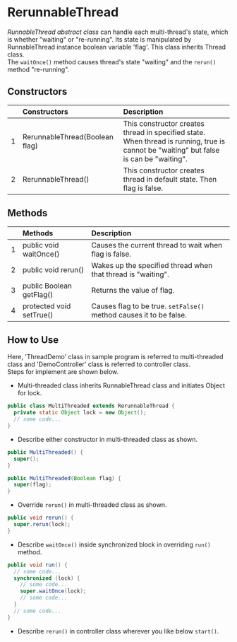 # RerunnableThread
*RunnableThread abstract class* can handle each multi-thread's state, which is whether "waiting" or "re-running". Its state is manipulated by RunnableThread instance boolean variable 'flag'. This class inherits Thread class.  
The `waitOnce()` method causes thread's state "waiting" and the `rerun()` method "re-running".

## Constructors
|   | Constructors | Description |
|:-:| :--- | :--- |
| 1 | RerunnableThread(Boolean flag) | This constructor creates thread in specified state. When thread is running, true is cannot be "waiting" but false is can be "waiting". |
| 2 | RerunnableThread() | This constructor creates thread in default state. Then flag is false. |

## Methods
|   | Methods | Description |
|:-:| :--- | :--- |
| 1 | public void waitOnce() | Causes the current thread to wait when flag is false. |
| 2 | public void rerun() | Wakes up the specified thread when that thread is "waiting". |
| 3 | public Boolean getFlag() | Returns the value of flag. |
| 4 | protected void setTrue() | Causes flag to be true. `setFalse()` method causes it to be false. |

## How to Use
Here, 'ThreadDemo' class in sample program is referred to multi-threaded class and 'DemoController' class is referred to controller class.  
Steps for implement are shown below.  
- Multi-threaded class inherits RunnableThread class and initiates Object for lock.
```java
public class MultiThreaded extends RerunnableThread {
  private static Object lock = new Object();
  // some code...
}
```
- Describe either constructor in multi-threaded class as shown.
```java
public MultiThreaded() {
  super();
}
```
```java
public MultiThreaded(Boolean flag) {
  super(flag);
}
```
- Override `rerun()` in multi-threaded class as shown.
```java
public void rerun() {
  super.rerun(lock);
}
```
- Describe `waitOnce()` inside synchronized block in overriding `run()` method.
```java
public void run() {
  // some code...
  synchronized (lock) {
    // some code...
    super.waitOnce(lock);
    // some code...
  }
  // some code...
}
```
- Describe `rerun()` in controller class wherever you like below `start()`.
